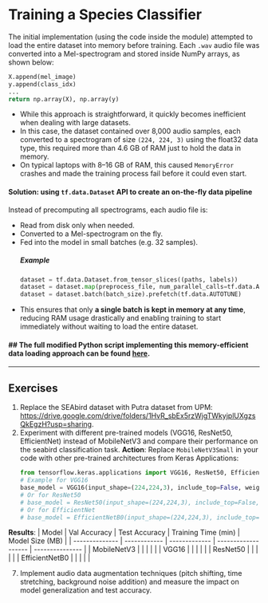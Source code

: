# Training a Species Classifier

The initial implementation (using the code inside the module) attempted to load the entire dataset into memory before training. Each `.wav` audio file was converted into a Mel-spectrogram and stored inside NumPy arrays, as shown below:
```python
X.append(mel_image)
y.append(class_idx)
...
return np.array(X), np.array(y)
```
- While this approach is straightforward, it quickly becomes inefficient when dealing with large datasets. 
- In this case, the dataset contained over 8,000 audio samples, each converted to a spectrogram of size `(224, 224, 3)` using the float32 data type, this required more than 4.6 GB of RAM just to hold the data in memory. 
- On typical laptops with 8–16 GB of RAM, this caused `MemoryError` crashes and made the training process fail before it could even start.

#### Solution: using `tf.data.Dataset` API to create an on-the-fly data pipeline
Instead of precomputing all spectrograms, each audio file is:
- Read from disk only when needed.
- Converted to a Mel-spectrogram on the fly.
- Fed into the model in small batches (e.g. 32 samples).
  ##### Example
  ```python
  dataset = tf.data.Dataset.from_tensor_slices((paths, labels))
  dataset = dataset.map(preprocess_file, num_parallel_calls=tf.data.AUTOTUNE)
  dataset = dataset.batch(batch_size).prefetch(tf.data.AUTOTUNE)
  ```
- This ensures that only **a single batch is kept in memory at any time**, reducing RAM usage drastically and enabling training to start immediately without waiting to load the entire dataset.

#### ## The full modified Python script implementing this memory-efficient data loading approach can be found [here](https://github.com/HuiLing226/Lim_Doc/blob/da058006d96ac7d6283e28457b0bb8b18b7ced84/AI/.py/species_modified.py).
---




## Exercises
  1. Replace the SEAbird dataset with Putra dataset from UPM: https://drive.google.com/drive/folders/1HvR_sbEx5rzWjgTWkyjplUXgzsQkEgzH?usp=sharing.
  5. Experiment with different pre-trained models (VGG16, ResNet50, EfficientNet) instead of MobileNetV3 and compare their performance on the seabird classification task.
     **Action**: Replace `MobileNetV3Small` in your code with other pre-trained architectures from Keras Applications:
     ```python
     from tensorflow.keras.applications import VGG16, ResNet50, EfficientNetB0
     # Example for VGG16
     base_model = VGG16(input_shape=(224,224,3), include_top=False, weights="imagenet")
     # Or for ResNet50
     # base_model = ResNet50(input_shape=(224,224,3), include_top=False, weights="imagenet")
     # Or for EfficientNet
     # base_model = EfficientNetB0(input_shape=(224,224,3), include_top=False, weights="imagenet")
  **Results**:
  | Model          | Val Accuracy | Test Accuracy | Training Time (min) | Model Size (MB) |
| -------------- | ------------ | ------------- | ------------------- | --------------- |
| MobileNetV3    |          |           |                 |            |
| VGG16          |          |           |                |             |
| ResNet50       |          |           |                |             |
| EfficientNetB0 |          |           |                 |            |


    
  7. Implement audio data augmentation techniques (pitch shifting, time stretching, background noise addition) and measure the impact on model generalization and test accuracy.
